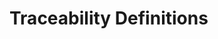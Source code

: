 # Traceability Definitions
<script>alert("hello world");<script>

## Definition 1
*"Traceability is the ability to describe and follow the life of a software artifact and a means for modeling the realtions between software artifacts in an explicit way."* - Lago et al. [1]

## Definition 2
*"The ability to describe and follow the life of a requirement in both a fowards and backwards direction (i.e. from its origins, through its development and specifiacation to tits subsequent deployment and use, an through periods of on-going refinement in any of these phases)."* - Gotel and Finkelstein [2]

## Definition 3
*"[...] the ability to chronologically interrelate uniquely identifiable entities in a way that matters. [...] [It] refers to the capability for tracing artifacts along a set of chained [manual or automated] operations."* - Paige et al. [3]

## Definition 4
*"The degree to which a relationship can be established between two or more products of the development process, especially products having a prdecessor-successor or master-subordinate relationship to one another."* - IEEE [4]

## Definition 5
*"The degree to which each element in a software development products establishes its reason for existing."* - IEEE [4]

## References
1. Lago, P., Muccini, H., van Vilet, H.: A scoped approach to traceability management. J. Syst. Softw. 82(1), 168-182 (2009)
2. Gotel, O.C.Z., Finkelstein, A.C.W.: An analysis of the requirements traceability problem. In: 1st IEEE International Requirements Engineering Conference (RE'94) Proceedings, pp. 94-101. IEEE Computer Society, new York (1994)
3. Paige, R.F., Olsen, G.K., Kolovos, D.S., Zschaler, S., Power, C.: Building model-driven engineering traceability classifications. In  ECMDA Traceability Workshop (ECMDA-TW) 2008, Proceedings, pp. 49-58. Stintef, Trondheim (2008). ISBN 978-82-14-04396-9
4. IEEE: IEEE Standartd Glossary of Software Engineering Terminology, IEEE Std610.12-1990
